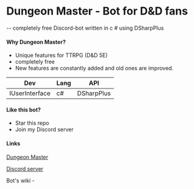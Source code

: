 # Dungeon Master - Bot for D&D fans
 -- completely free Discord-bot written in c # using DSharpPlus
#### Why Dungeon Master?
- Unique features for TTRPG (D&D 5E)
- completely free
- New features are constantly added and old ones are improved.

|Dev|Lang|API|
|---|---|---|
|IUserInterface|c#|DSharpPlus|
#### Like this bot?
- Star this repo
- Join my Discord server

#### Links
[Dungeon Master](https://discord.com/oauth2/authorize?client_id=538743567804268544&scope=bot)

[Discord server](https://discord.gg/7NVkebu)

Bot's wiki - 
